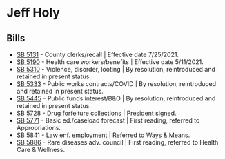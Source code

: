 # Jeff Holy
## Bills
* [SB 5131](/bill/2021-22/sb/5131/) - County clerks/recall | Effective date 7/25/2021.
* [SB 5190](/bill/2021-22/sb/5190/) - Health care workers/benefits | Effective date 5/11/2021.
* [SB 5310](/bill/2021-22/sb/5310/) - Violence, disorder, looting | By resolution, reintroduced and retained in present status.
* [SB 5333](/bill/2021-22/sb/5333/) - Public works contracts/COVID | By resolution, reintroduced and retained in present status.
* [SB 5445](/bill/2021-22/sb/5445/) - Public funds interest/B&O | By resolution, reintroduced and retained in present status.
* [SB 5728](/bill/2021-22/sb/5728/) - Drug forfeiture collections | President signed.
* [SB 5771](/bill/2021-22/sb/5771/) - Basic ed./caseload forecast | First reading, referred to Appropriations.
* [SB 5841](/bill/2021-22/sb/5841/) - Law enf. employment | Referred to Ways & Means.
* [SB 5886](/bill/2021-22/sb/5886/) - Rare diseases adv. council | First reading, referred to Health Care & Wellness.
